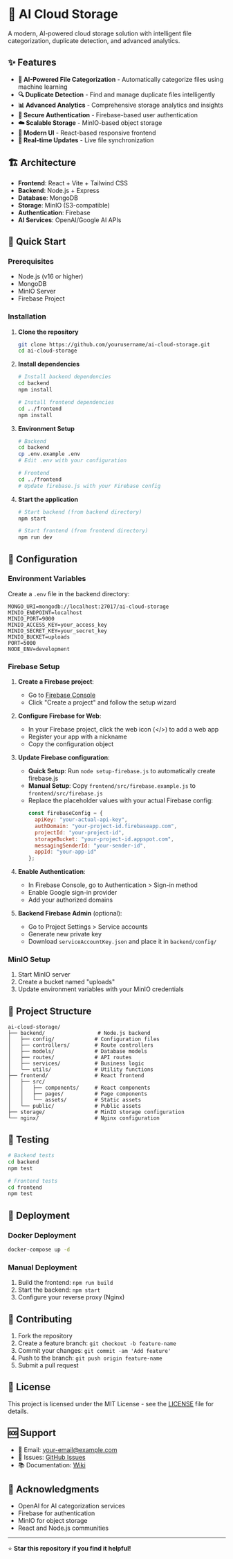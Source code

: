 # 🚀 AI Cloud Storage

A modern, AI-powered cloud storage solution with intelligent file categorization, duplicate detection, and advanced analytics.

## ✨ Features

- **🤖 AI-Powered File Categorization** - Automatically categorize files using machine learning
- **🔍 Duplicate Detection** - Find and manage duplicate files intelligently
- **📊 Advanced Analytics** - Comprehensive storage analytics and insights
- **🔐 Secure Authentication** - Firebase-based user authentication
- **☁️ Scalable Storage** - MinIO-based object storage
- **📱 Modern UI** - React-based responsive frontend
- **🔄 Real-time Updates** - Live file synchronization

## 🏗️ Architecture

- **Frontend**: React + Vite + Tailwind CSS
- **Backend**: Node.js + Express
- **Database**: MongoDB
- **Storage**: MinIO (S3-compatible)
- **Authentication**: Firebase
- **AI Services**: OpenAI/Google AI APIs

## 🚀 Quick Start

### Prerequisites

- Node.js (v16 or higher)
- MongoDB
- MinIO Server
- Firebase Project

### Installation

1. **Clone the repository**
   ```bash
   git clone https://github.com/yourusername/ai-cloud-storage.git
   cd ai-cloud-storage
   ```

2. **Install dependencies**
   ```bash
   # Install backend dependencies
   cd backend
   npm install
   
   # Install frontend dependencies
   cd ../frontend
   npm install
   ```

3. **Environment Setup**
   ```bash
   # Backend
   cd backend
   cp .env.example .env
   # Edit .env with your configuration
   
   # Frontend
   cd ../frontend
   # Update firebase.js with your Firebase config
   ```

4. **Start the application**
   ```bash
   # Start backend (from backend directory)
   npm start
   
   # Start frontend (from frontend directory)
   npm run dev
   ```

## 🔧 Configuration

### Environment Variables

Create a `.env` file in the backend directory:

```env
MONGO_URI=mongodb://localhost:27017/ai-cloud-storage
MINIO_ENDPOINT=localhost
MINIO_PORT=9000
MINIO_ACCESS_KEY=your_access_key
MINIO_SECRET_KEY=your_secret_key
MINIO_BUCKET=uploads
PORT=5000
NODE_ENV=development
```

### Firebase Setup

1. **Create a Firebase project**:
   - Go to [Firebase Console](https://console.firebase.google.com/)
   - Click "Create a project" and follow the setup wizard

2. **Configure Firebase for Web**:
   - In your Firebase project, click the web icon (</>) to add a web app
   - Register your app with a nickname
   - Copy the configuration object

3. **Update Firebase configuration**:
   - **Quick Setup**: Run `node setup-firebase.js` to automatically create firebase.js
   - **Manual Setup**: Copy `frontend/src/firebase.example.js` to `frontend/src/firebase.js`
   - Replace the placeholder values with your actual Firebase config:
     ```javascript
     const firebaseConfig = {
       apiKey: "your-actual-api-key",
       authDomain: "your-project-id.firebaseapp.com",
       projectId: "your-project-id",
       storageBucket: "your-project-id.appspot.com",
       messagingSenderId: "your-sender-id",
       appId: "your-app-id"
     };
     ```

4. **Enable Authentication**:
   - In Firebase Console, go to Authentication > Sign-in method
   - Enable Google sign-in provider
   - Add your authorized domains

5. **Backend Firebase Admin** (optional):
   - Go to Project Settings > Service accounts
   - Generate new private key
   - Download `serviceAccountKey.json` and place it in `backend/config/`

### MinIO Setup

1. Start MinIO server
2. Create a bucket named "uploads"
3. Update environment variables with your MinIO credentials

## 📁 Project Structure

```
ai-cloud-storage/
├── backend/                 # Node.js backend
│   ├── config/             # Configuration files
│   ├── controllers/        # Route controllers
│   ├── models/             # Database models
│   ├── routes/             # API routes
│   ├── services/           # Business logic
│   └── utils/              # Utility functions
├── frontend/               # React frontend
│   ├── src/
│   │   ├── components/     # React components
│   │   ├── pages/          # Page components
│   │   └── assets/         # Static assets
│   └── public/             # Public assets
├── storage/                # MinIO storage configuration
└── nginx/                  # Nginx configuration
```

## 🧪 Testing

```bash
# Backend tests
cd backend
npm test

# Frontend tests
cd frontend
npm test
```

## 🚀 Deployment

### Docker Deployment

```bash
docker-compose up -d
```

### Manual Deployment

1. Build the frontend: `npm run build`
2. Start the backend: `npm start`
3. Configure your reverse proxy (Nginx)

## 🤝 Contributing

1. Fork the repository
2. Create a feature branch: `git checkout -b feature-name`
3. Commit your changes: `git commit -am 'Add feature'`
4. Push to the branch: `git push origin feature-name`
5. Submit a pull request

## 📝 License

This project is licensed under the MIT License - see the [LICENSE](LICENSE) file for details.

## 🆘 Support

- 📧 Email: your-email@example.com
- 🐛 Issues: [GitHub Issues](https://github.com/yourusername/ai-cloud-storage/issues)
- 📚 Documentation: [Wiki](https://github.com/yourusername/ai-cloud-storage/wiki)

## 🙏 Acknowledgments

- OpenAI for AI categorization services
- Firebase for authentication
- MinIO for object storage
- React and Node.js communities

---

⭐ **Star this repository if you find it helpful!**
